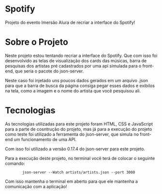 # Spotify
Projeto do evento Imersão Alura de recriar a interface do Spotify!

# Sobre o Projeto

Neste projeto estou tentando recriar a interface do Spotify. Que com isso foi desenvolvido as telas de visualização dos cards das músicas, barra de pesquisas dos artistas pré cadastrados por uma api simulada para o front-end, que seria o pacote do json-server.

Neste caso foi injetado uns poucos dados gerados em um arquivo .json para que a barra de busca da página consiga pegar esses dados e exibilos na tela, como a imagem e o nome do artista que você pesquisou ali.

# Tecnologias

As tecnologias utilizadas para este projeto foram HTML, CSS e JavaScript para a parte de cosntrução do projeto, mas já para a execução do projeto como teste foi utilizado a ferramenta do json-server, que simula no front-end um funcionamento de uma API.

Com isso foi utilizado a versão 0.17.4 do json-server para este projeto.

Para a execução deste projeto, no terminal você terá de colocar o seguinte comando:

            json-server --Watch artists/artists.json --port 3000

Com isso mantenha o terminal em aberto para que ele mantenha a comunicação com a aplicação!
